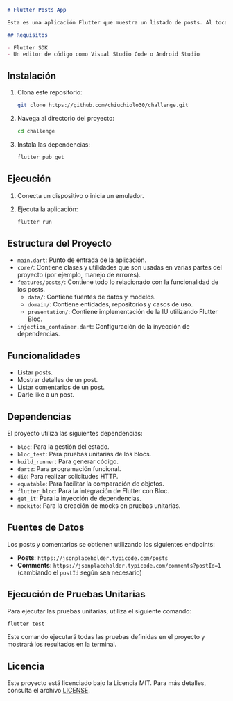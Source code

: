 ```markdown
# Flutter Posts App

Esta es una aplicación Flutter que muestra un listado de posts. Al tocar uno de los posts, se abre una pantalla de detalle que muestra los comentarios asociados a ese post. Además, permite al usuario darle like a un post, y este valor se refleja en cada ítem del listado de posts.

## Requisitos

- Flutter SDK
- Un editor de código como Visual Studio Code o Android Studio
```
## Instalación

1. Clona este repositorio:

   ```bash
   git clone https://github.com/chiuchiolo30/challenge.git
   ```

2. Navega al directorio del proyecto:

   ```bash
   cd challenge
   ```

3. Instala las dependencias:

   ```bash
   flutter pub get
   ```

## Ejecución

1. Conecta un dispositivo o inicia un emulador.
2. Ejecuta la aplicación:

   ```bash
   flutter run
   ```

## Estructura del Proyecto

- `main.dart`: Punto de entrada de la aplicación.
- `core/`: Contiene clases y utilidades que son usadas en varias partes del proyecto (por ejemplo, manejo de errores).
- `features/posts/`: Contiene todo lo relacionado con la funcionalidad de los posts.
  - `data/`: Contiene fuentes de datos y modelos.
  - `domain/`: Contiene entidades, repositorios y casos de uso.
  - `presentation/`: Contiene implementación de la IU utilizando Flutter Bloc.
- `injection_container.dart`: Configuración de la inyección de dependencias.

## Funcionalidades

- Listar posts.
- Mostrar detalles de un post.
- Listar comentarios de un post.
- Darle like a un post.

## Dependencias

El proyecto utiliza las siguientes dependencias:

- `bloc`: Para la gestión del estado.
- `bloc_test`: Para pruebas unitarias de los blocs.
- `build_runner`: Para generar código.
- `dartz`: Para programación funcional.
- `dio`: Para realizar solicitudes HTTP.
- `equatable`: Para facilitar la comparación de objetos.
- `flutter_bloc`: Para la integración de Flutter con Bloc.
- `get_it`: Para la inyección de dependencias.
- `mockito`: Para la creación de mocks en pruebas unitarias.

## Fuentes de Datos

Los posts y comentarios se obtienen utilizando los siguientes endpoints:

- **Posts**: `https://jsonplaceholder.typicode.com/posts`
- **Comments**: `https://jsonplaceholder.typicode.com/comments?postId=1` (cambiando el `postId` según sea necesario)



## Ejecución de Pruebas Unitarias

Para ejecutar las pruebas unitarias, utiliza el siguiente comando:

```bash
flutter test
```

Este comando ejecutará todas las pruebas definidas en el proyecto y mostrará los resultados en la terminal.

## Licencia

Este proyecto está licenciado bajo la Licencia MIT. Para más detalles, consulta el archivo [LICENSE](LICENSE).